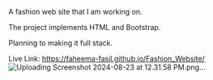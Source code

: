 A fashion web site that I am working on. 

The project implements HTML and Bootstrap.

Planning to making it full stack.

Live Link: https://faheema-fasil.github.io/Fashion_Website/
![Uploading Screenshot 2024-08-23 at 12.31.58 PM.png…]()
